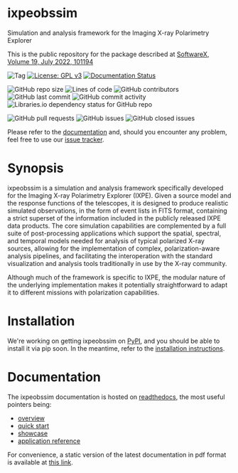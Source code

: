 # ixpeobssim
Simulation and analysis framework for the Imaging X-ray Polarimetry Explorer

This is the public repository for the package described at [SoftwareX, Volume 19, July 2022, 101194](https://www.sciencedirect.com/science/article/pii/S2352711022001169) 

![Tag](https://img.shields.io/github/v/tag/lucabaldini/ixpeobssim)
[![License: GPL v3](https://img.shields.io/badge/License-GPLv3-blue.svg)](https://www.gnu.org/licenses/gpl-3.0)
[![Documentation Status](https://readthedocs.org/projects/ixpeobssim/badge/?version=latest)](https://ixpeobssim.readthedocs.io/en/latest/?badge=latest)

![GitHub repo size](https://img.shields.io/github/repo-size/lucabaldini/ixpeobssim)
![Lines of code](https://img.shields.io/tokei/lines/github/lucabaldini/ixpeobssim)
![GitHub contributors](https://img.shields.io/github/contributors/lucabaldini/ixpeobssim)
![GitHub last commit](https://img.shields.io/github/last-commit/lucabaldini/ixpeobssim)
![GitHub commit activity](https://img.shields.io/github/commit-activity/w/lucabaldini/ixpeobssim)
![Libraries.io dependency status for GitHub repo](https://img.shields.io/librariesio/github/lucabaldini/ixpeobssim)

![GitHub pull requests](https://img.shields.io/github/issues-pr/lucabaldini/ixpeobssim)
![GitHub issues](https://img.shields.io/github/issues/lucabaldini/ixpeobssim)
![GitHub closed issues](https://img.shields.io/github/issues-closed/lucabaldini/ixpeobssim)

Please refer to the
[documentation](https://ixpeobssim.readthedocs.io/en/latest/?badge=latest)
and, should you encounter any problem, feel free to use our
[issue tracker](https://github.com/lucabaldini/ixpeobssim/issues).


# Synopsis

ixpeobssim is a simulation and analysis framework specifically developed for the Imaging X-ray Polarimetry Explorer (IXPE).
Given a source model and the response functions of the telescopes, it is designed to produce realistic simulated
observations, in the form of event lists in FITS format, containing a strict superset of the information included in the
publicly released IXPE data products. The core simulation capabilities are complemented by a full suite of post-processing
applications which support the spatial, spectral, and temporal models needed for analysis of typical polarized X-ray sources,
allowing for the implementation of complex, polarization-aware analysis pipelines, and facilitating the interoperation with
the standard visualization and analysis tools traditionally in use by the X-ray community.

Although much of the framework is specific to IXPE, the modular nature of the underlying implementation makes it potentially
straightforward to adapt it to different missions with polarization capabilities.


# Installation

We're working on getting ixpeobssim on [PyPI](https://pypi.org/), and you should be able to install it via pip soon. 
In the meantime, refer to the [installation instructions](https://ixpeobssim.readthedocs.io/en/latest/installation.html).


# Documentation

The ixpeobssim documentation is hosted on [readthedocs](https://ixpeobssim.readthedocs.io/en/latest/index.html), the most 
useful pointers being:

* [overview](https://ixpeobssim.readthedocs.io/en/latest/overview.html)
* [quick start](https://ixpeobssim.readthedocs.io/en/latest/quickstart.html)
* [showcase](https://ixpeobssim.readthedocs.io/en/latest/showcase.html)
* [application reference](https://ixpeobssim.readthedocs.io/en/latest/reference.html)

For convenience, a static version of the latest documentation in pdf format is available at 
[this link](https://ixpeobssim.readthedocs.io/_/downloads/en/latest/pdf/).

